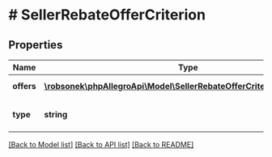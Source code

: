# # SellerRebateOfferCriterion

## Properties

Name | Type | Description | Notes
------------ | ------------- | ------------- | -------------
**offers** | [**\robsonek\phpAllegroApi\Model\SellerRebateOfferCriterionOffersInner[]**](SellerRebateOfferCriterionOffersInner.md) | Set of offers – only if &#x60;type&#x60; is &#x60;CONTAINS_OFFERS&#x60; | [optional]
**type** | **string** | Criteria type: CONTAINS_OFFERS or OFFERS_ASSIGNED_EXTERNALLY |

[[Back to Model list]](../../README.md#models) [[Back to API list]](../../README.md#endpoints) [[Back to README]](../../README.md)
